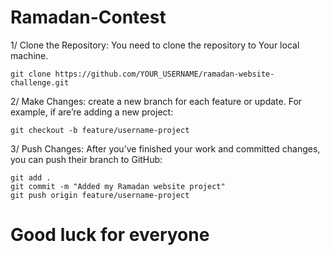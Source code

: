 # Ramadan-Contest #

1/ Clone the Repository: You need to clone the repository to Your local machine.

    git clone https://github.com/YOUR_USERNAME/ramadan-website-challenge.git

2/ Make Changes: create a new branch for each feature or update. For example, if are’re adding a new project:

    git checkout -b feature/username-project

3/ Push Changes: After you’ve finished your work and committed changes, you can push their branch to GitHub:

    git add .
    git commit -m "Added my Ramadan website project"
    git push origin feature/username-project

# Good luck for everyone
